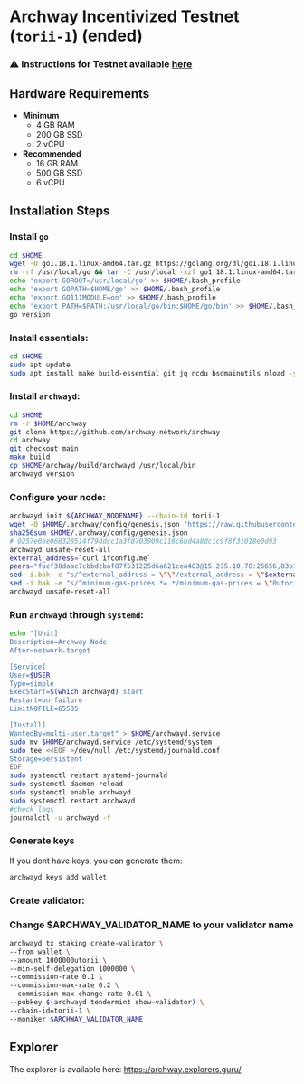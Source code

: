 # Archway Incentivized Testnet (`torii-1`) (ended)
### ⚠️ Instructions for Testnet available [here](https://philabs.notion.site/Validator-Setup-Guide-10502472842e4ad8bf7fb7ec68afe07a)

## Hardware Requirements
* **Minimum**
  * 4 GB RAM
  * 200 GB SSD
  * 2 vCPU
* **Recommended**
  * 16 GB RAM
  * 500 GB SSD
  * 6 vCPU

## Installation Steps
### Install `go`
```bash
cd $HOME
wget -O go1.18.1.linux-amd64.tar.gz https://golang.org/dl/go1.18.1.linux-amd64.tar.gz
rm -rf /usr/local/go && tar -C /usr/local -xzf go1.18.1.linux-amd64.tar.gz && rm go1.18.1.linux-amd64.tar.gz
echo 'export GOROOT=/usr/local/go' >> $HOME/.bash_profile
echo 'export GOPATH=$HOME/go' >> $HOME/.bash_profile
echo 'export GO111MODULE=on' >> $HOME/.bash_profile
echo 'export PATH=$PATH:/usr/local/go/bin:$HOME/go/bin' >> $HOME/.bash_profile && . $HOME/.bash_profile
go version
```
### Install essentials:
```bash
cd $HOME
sudo apt update
sudo apt install make build-essential git jq ncdu bsdmainutils nload -y < "/dev/null"
```
### Install `archwayd`:
```bash
cd $HOME
rm -r $HOME/archway
git clone https://github.com/archway-network/archway
cd archway
git checkout main
make build
cp $HOME/archway/build/archwayd /usr/local/bin
archwayd version
```
### Configure your node:
```bash
archwayd init ${ARCHWAY_NODENAME} --chain-id torii-1
wget -O $HOME/.archway/config/genesis.json "https://raw.githubusercontent.com/archway-network/testnets/main/torii-1/genesis.json"
sha256sum $HOME/.archway/config/genesis.json 
# 0257e0be068328514f79ddcc1a3f8703909c116c6bd4a8dc1c9f8f31018e0d93
archwayd unsafe-reset-all
external_address=`curl ifconfig.me`
peers="facf38daac7cbbdcbaf87f531225d6a621cea483@15.235.10.78:26656,83b18e67dca836a838361496a7c87696a488fd05@65.108.99.224:26656,07fd2c5b8838dfc80ff1e9c5577006b552fcb98c@206.221.181.234:46656,c5ca4cb89df8c194e6b404f54be0e27c1258377b@95.214.55.210:26756,ece6b901c278f91410b798edef805ba1d358c660@59.13.223.197:30273,b1cedcd284964d7657d597541ec9516fa3392cd1@185.234.69.139:26656,ce1e6c7a84ab3f8e2fd87d4aef0f95da774a5e98@159.69.11.174:26656,cb1534d2ad2fedb1168b4052f04ede5b12428068@51.250.111.252:26656,2b0c484615d9bafd6cc339c588e366dd9b000221@54.180.95.251:26656,2e422fe3956b7ea2a868dbe832e8cd9af5203ea6@65.108.75.32:26656"
sed -i.bak -e "s/^external_address = \"\"/external_address = \"$external_address:26656\"/; s/^persistent_peers *=.*/persistent_peers = \"$peers\"/" $HOME/.archway/config/config.toml
sed -i.bak -e "s/^minimum-gas-prices *=.*/minimum-gas-prices = \"0utorii\"/;" $HOME/.archway/config/app.toml
archwayd unsafe-reset-all
```
### Run `archwayd` through `systemd`:
```bash
echo "[Unit]
Description=Archway Node
After=network.target

[Service]
User=$USER
Type=simple
ExecStart=$(which archwayd) start
Restart=on-failure
LimitNOFILE=65535

[Install]
WantedBy=multi-user.target" > $HOME/archwayd.service
sudo mv $HOME/archwayd.service /etc/systemd/system
sudo tee <<EOF >/dev/null /etc/systemd/journald.conf
Storage=persistent
EOF
sudo systemctl restart systemd-journald
sudo systemctl daemon-reload
sudo systemctl enable archwayd
sudo systemctl restart archwayd
#check logs
journalctl -u archwayd -f
```
### Generate keys
If you dont have keys, you can generate them:
```bash
archwayd keys add wallet
```
### Create validator:
### Change $ARCHWAY_VALIDATOR_NAME to your validator name
```bash
archwayd tx staking create-validator \
--from wallet \
--amount 1000000utorii \
--min-self-delegation 1000000 \
--commission-rate 0.1 \
--commission-max-rate 0.2 \
--commission-max-change-rate 0.01 \
--pubkey $(archwayd tendermint show-validator) \
--chain-id=torii-1 \
--moniker $ARCHWAY_VALIDATOR_NAME
```



## Explorer
The explorer is available here: https://archway.explorers.guru/
